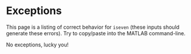 
# Exceptions

This page is a listing of correct behavior for `iseven` (these inputs should generate these errors). Try to copy/paste into the MATLAB command-line.


No exceptions, lucky you!


